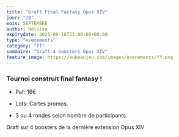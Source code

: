 ```yaml
---
title: "Draft Final Fantasy Opus XIV"
jour: "18"
mois: SEPTEMBRE
author: Héloïse
expirydate: 2021-09-18T23:00:00+00:00
type: "evenements"
category: "ff"
sommaire: "Draft 4 boosters Opus XIV"
feature_image: https://aubeaujeu.com/images/evenements/ff.png
---
```

### Tournoi construit final fantasy !

- Paf: 16€

- Lots: Cartes promos.

- 3 ou 4 rondes selon nombre de participants.

Draft sur 4 boosters de la dernière extension Opus XIV
